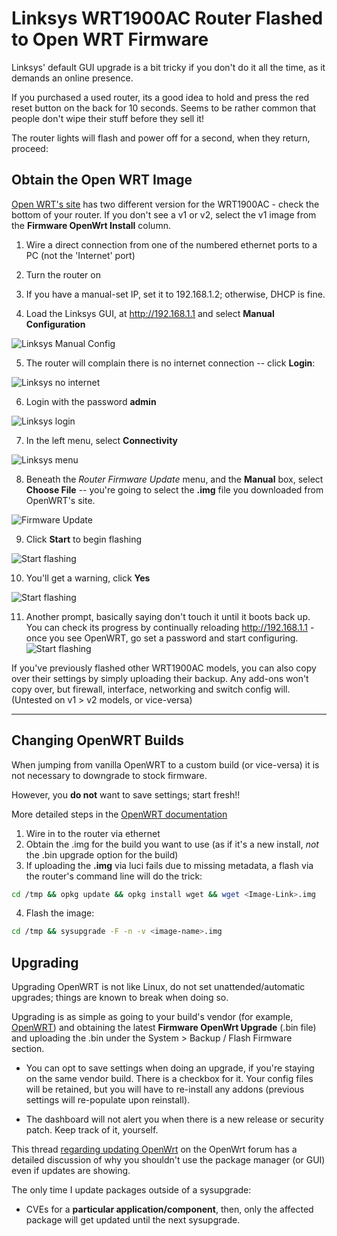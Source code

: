 # Linksys WRT1900AC Router Flashed to Open WRT Firmware
Linksys' default GUI upgrade is a bit tricky if you don't do it all the time, as it demands an online presence.

If you purchased a used router, its a good idea to hold and press the red reset button on the back for 10 seconds.  Seems to be rather common that people don't wipe their stuff before they sell it!

The router lights will flash and power off for a second, when they return, proceed:

## Obtain the Open WRT Image
[Open WRT's site](https://openwrt.org/toh/linksys/linksys_wrt1900ac) has two different version for the WRT1900AC - check the bottom of your router.  If you don't see a v1 or v2, select the v1 image from the **Firmware OpenWrt Install** column.

1. Wire a direct connection from one of the numbered ethernet ports to a PC (not the 'Internet' port)

2. Turn the router on

3. If you have a manual-set IP, set it to 192.168.1.2; otherwise, DHCP is fine.

4. Load the Linksys GUI, at http://192.168.1.1 and select **Manual Configuration**

  ![Linksys Manual Config](../img/1.png)

5. The router will complain there is no internet connection -- click **Login**:

  ![Linksys no internet](../img/2.png)

6. Login with the password **admin**

  ![Linksys login](../img/3.png)

7. In the left menu, select **Connectivity**

  ![Linksys menu](../img/4.png)

8. Beneath the *Router Firmware Update* menu, and the **Manual** box, select **Choose File** -- you're going to select the **.img** file you downloaded from OpenWRT's site.

  ![Firmware Update](../img/5.png)

9. Click **Start** to begin flashing

  ![Start flashing](../img/6.png)

10. You'll get a warning, click **Yes**

  ![Start flashing](../img/7.png)

11. Another prompt, basically saying don't touch it until it boots back up.  You can check its progress by continually reloading http://192.168.1.1 - once you see OpenWRT, go set a password and start configuring.
![Start flashing](../img/8.png)

If you've previously flashed other WRT1900AC models, you can also copy over their settings by simply uploading their backup.  Any add-ons won't copy over, but firewall, interface, networking and switch config will. (Untested on v1 > v2 models, or vice-versa)

***
## Changing OpenWRT Builds
When jumping from vanilla OpenWRT to a custom build (or vice-versa) it is not necessary to downgrade to stock firmware.

However, you **do not** want to save settings; start fresh!!

More detailed steps in the [OpenWRT documentation](https://openwrt.org/toh/linksys/linksys_wrt1900ac)

1. Wire in to the router via ethernet
2. Obtain the .img for the build you want to use (as if it's a new install, *not* the .bin upgrade option for the build)
3. If uploading the **.img** via luci fails due to missing metadata, a flash via the router's command line will do the trick:
```bash
cd /tmp && opkg update && opkg install wget && wget <Image-Link>.img
```
4. Flash the image:
```bash
cd /tmp && sysupgrade -F -n -v <image-name>.img
```

## Upgrading
Upgrading OpenWRT is not like Linux, do not set unattended/automatic upgrades; things are known to break when doing so.

Upgrading is as simple as going to your build's vendor (for example, [OpenWRT](https://openwrt.org/toh/linksys/linksys_wrt1900ac)) and obtaining the latest **Firmware OpenWrt Upgrade** (.bin file) and uploading the .bin under the System > Backup / Flash Firmware section.
- You can opt to save settings when doing an upgrade, if you're staying on the same vendor build.  There is a checkbox for it.  Your config files will be retained, but you will have to re-install any addons (previous settings will re-populate upon reinstall).

- The dashboard will not alert you when there is a new release or security patch.  Keep track of it, yourself.

This thread [regarding updating OpenWrt](https://forum.openwrt.org/t/opkg-upgrade-vs-flashing-sysupgrade/58906) on the OpenWrt forum has a detailed discussion of why you shouldn't use the package manager (or GUI) even if updates are showing.

The only time I update packages outside of a sysupgrade:
- CVEs for a **particular application/component**, then, only the affected package will get updated until the next sysupgrade.
